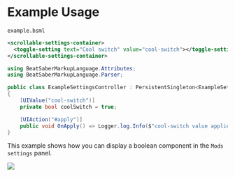 # Example Usage
`example.bsml`
```xml
<scrollable-settings-container>
  <toggle-setting text="Cool switch" value="cool-switch"></toggle-setting>
</scrollable-settings-container>
```
```csharp
using BeatSaberMarkupLanguage.Attributes;
using BeatSaberMarkupLanguage.Parser;

public class ExampleSettingsController : PersistentSingleton<ExampleSettingsController>
{
    [UIValue("cool-switch")]
    private bool coolSwitch = true;

    [UIAction("#apply")]
    public void OnApply() => Logger.log.Info($"cool-switch value applied, now: {coolSwitch}");
}
```
This example shows how you can display a boolean component in the `Mods settings` panel.

![](https://i.imgur.com/Mc9eivZ.png)